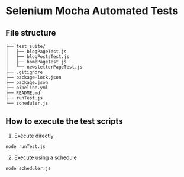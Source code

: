 # Selenium Mocha Automated Tests


## File structure
```
├── test_suite/
│   ├── blogPageTest.js
│   ├── blogPostsTest.js
│   ├── homePageTest.js
│   └── newsletterPageTest.js
├── .gitignore
├── package-lock.json
├── package.json
├── pipeline.yml
├── README.md
├── runTest.js
└── scheduler.js
```

## How to execute the test scripts

1. Execute directly
```
node runTest.js
```

2. Execute using a schedule
```
node scheduler.js
```